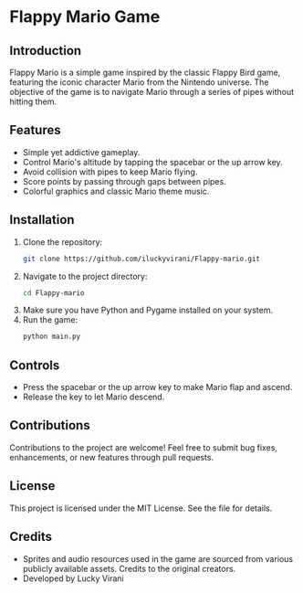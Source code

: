 
# Flappy Mario Game

## Introduction
Flappy Mario is a simple game inspired by the classic Flappy Bird game, featuring the iconic character Mario from the Nintendo universe. The objective of the game is to navigate Mario through a series of pipes without hitting them.

## Features
- Simple yet addictive gameplay.
- Control Mario's altitude by tapping the spacebar or the up arrow key.
- Avoid collision with pipes to keep Mario flying.
- Score points by passing through gaps between pipes.
- Colorful graphics and classic Mario theme music.

## Installation
1. Clone the repository:
    ```bash
    git clone https://github.com/iluckyvirani/Flappy-mario.git
    ```
2. Navigate to the project directory:
    ```bash
    cd Flappy-mario
    ```
3. Make sure you have Python and Pygame installed on your system.
4. Run the game:
    ```bash
    python main.py
    ```

## Controls
- Press the spacebar or the up arrow key to make Mario flap and ascend.
- Release the key to let Mario descend.


## Contributions
Contributions to the project are welcome! Feel free to submit bug fixes, enhancements, or new features through pull requests.

## License
This project is licensed under the MIT License. See the file for details.

## Credits
- Sprites and audio resources used in the game are sourced from various publicly available assets. Credits to the original creators.
- Developed by Lucky Virani

